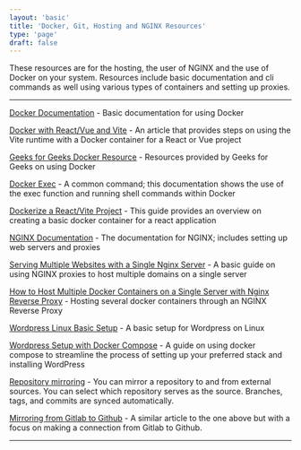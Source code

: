 ```yaml
---
layout: 'basic'
title: 'Docker, Git, Hosting and NGINX Resources'
type: 'page'
draft: false
---
```


These resources are for the hosting, the user of NGINX and the use of Docker on your system. Resources include basic documentation and cli commands as well using various types of containers and setting up proxies.

------

[Docker Documentation](https://hub.docker.com/ "Docker Documentation") - Basic documentation for using Docker

[Docker with React/Vue and Vite](https://dev.to/ysmnikhil/how-to-build-with-react-or-vue-with-vite-and-docker-1a3l "Docker with React/Vue and Vite") - An article that provides steps on using the Vite runtime with a Docker container for a React or Vue project

[Geeks for Geeks Docker Resource](https://www.geeksforgeeks.org/containerization-using-docker/?ref=lbp "Geeks for Geeks Docker Resource") - Resources provided by Geeks for Geeks on using Docker

[Docker Exec](https://docs.docker.com/reference/cli/docker/container/exec/ "Docker Exec") - A common command; this documentation shows the use of the exec function and running shell commands within Docker

[Dockerize a React/Vite Project](https://www.webdevolution.com/blog/how-to-use-docker-with-react-and-vite/ "Dockerize a React/Vite Project") - This guide provides an overview on creating a basic docker container for a react application

[NGINX Documentation](https://docs.nginx.com/nginx/ "NGINX Documentation") - The documentation for NGINX; includes setting up web servers and proxies

[Serving Multiple Websites with a Single Nginx Server](https://www.youtube.com/watch?v=HWrhSpN4ar0 "Serving Multiple Websites with a Single Nginx Server") - A basic guide on using NGINX proxies to host multiple domains on a single server

[How to Host Multiple Docker Containers on a Single Server with Nginx Reverse Proxy](https://www.youtube.com/watch?v=spbkCihFpQ8 "How to Host Multiple Docker Containers on a Single Server with Nginx Reverse Proxy?") - Hosting several docker containers through an NGINX Reverse Proxy

[Wordpress Linux Basic Setup](https://ciq.com/blog/how-to-install-wordpress-on-rocky-linux/ "Wordpress Linux Basic Setup") - A basic setup for Wordpress on Linux

[Wordpress Setup with Docker Compose](https://www.digitalocean.com/community/tutorials/how-to-install-wordpress-with-docker-compose "Wordpress Setup with Docker Compose") - A guide on using docker compose to streamline the process of setting up your preferred stack and installing WordPress

[Repository mirroring](https://docs.gitlab.com/ee/user/project/repository/mirror/ "Repository mirroring") - You can mirror a repository to and from external sources. You can select which repository serves as the source. Branches, tags, and commits are synced automatically.

[Mirroring from Gitlab to Github](https://dev.to/dmitry-kabanov/how-to-mirror-gitlab-repo-to-github-5835 "Mirroring from Gitlab to Github") - A similar article to the one above but with a focus on making a connection from Gitlab to Github.

------

